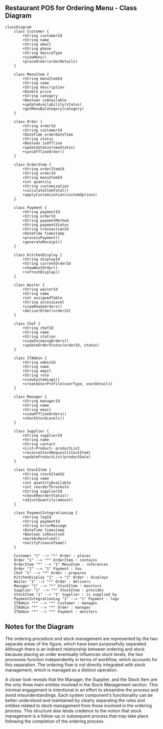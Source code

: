 ## Restaurant POS for Ordering Menu - Class Diagram

```mermaid
classDiagram
    class Customer {
        +String customerId
        +String name
        +String email
        +String phone
        +String deviceType
        +viewMenu()
        +placeOrder(orderDetails)
    }

    class MenuItem {
        +String menuItemId
        +String name
        +String description
        +Double price
        +String category
        +Boolean isAvailable
        +updateAvailability(status)
        +getMenuByCategory(category)
    }

    class Order {
        +String orderId
        +String customerId
        +DateTime orderDateTime
        +String status
        +Boolean isOffline
        +updateStatus(newStatus)
        +syncOfflineOrder()
    }

    class OrderItem {
        +String orderItemId
        +String orderId
        +String menuItemId
        +int quantity
        +String customization
        +calculateItemTotal()
        +applyCustomization(customOptions)
    }

    class Payment {
        +String paymentId
        +String orderId
        +String paymentMethod
        +String paymentStatus
        +String transactionId
        +DateTime timestamp
        +processPayment()
        +generateReceipt()
    }

    class KitchenDisplay {
        +String displayId
        +String currentOrderId
        +showNextOrder()
        +refreshDisplay()
    }

    class Waiter {
        +String waiterId
        +String name
        +int assignedTable
        +String accessLevel
        +viewReadyOrders()
        +deliverOrder(orderId)
    }

    class Chef {
        +String chefId
        +String name
        +String station
        +viewIncomingOrders()
        +updateOrderStatus(orderId, status)
    }

    class ITAdmin {
        +String adminId
        +String name
        +String email
        +String role
        +viewSystemLogs()
        +createUserProfile(userType, userDetails)
    }

    class Manager {
        +String managerId
        +String name
        +String email
        +viewOfflineOrders()
        +checkStockLevels()
    }

    class Supplier {
        +String supplierId
        +String name
        +String contact
        +List~Product~ productList
        +receiveStockRequest(stockItem)
        +updateProductList(productData)
    }

    class StockItem {
        +String stockItemId
        +String name
        +int quantityAvailable
        +int reorderThreshold
        +String supplierId
        +checkReorderStatus()
        +adjustQuantity(amount)
    }

    class PaymentIntegrationLog {
        +String logId
        +String paymentId
        +String errorMessage
        +DateTime timestamp
        +Boolean isResolved
        +markAsResolved()
        +notifyFinanceTeam()
    }

    Customer "1" --> "*" Order : places
    Order "1" --> "*" OrderItem : contains
    OrderItem "*" --> "1" MenuItem : references
    Order "1" --> "1" Payment : has
    Chef "1" --> "*" Order : prepares
    KitchenDisplay "1" --> "1" Order : displays
    Waiter "1" --> "*" Order : delivers
    Manager "1" --> "*" StockItem : monitors
    Supplier "1" --> "*" StockItem : provides
    StockItem "1" --> "1" Supplier : is supplied by
    PaymentIntegrationLog "1" --> "1" Payment : logs
    ITAdmin "*" --> "*" Customer : manages
    ITAdmin "*" --> "*" Order : manages
    ITAdmin "*" --> "*" Payment : monitors
```

## Notes for the Diagram

The ordering procedure and stock management are represented by the two separate areas of the figure, which have been purposefully separated. Although there is an indirect relationship between ordering and stock because placing an order eventually influences stock levels, the two processes function independently in terms of workflow, which accounts for this separation. The ordering flow is not directly integrated with stock management, which is managed as a distinct operation.

A closer look reveals that the Manager, the Supplier, and the Stock Item are the only three main entities involved in the Stock Management section. This minimal engagement is intentional in an effort to streamline the process and avoid misunderstandings. Each system component's functionality can be better understood and maintained by clearly separating the roles and entities related to stock management from those involved in the ordering process. This structure also lends credence to the notion that stock management is a follow-up or subsequent process that may take place following the completion of the ordering process.
